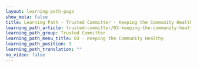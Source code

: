 ```yaml
---
layout: learning-path-page
show_meta: false
title: Learning Path - Trusted Committer - Keeping the Community Healthy
learning_path_article: trusted-committer/03-keeping-the-community-healthy.asciidoc
learning_path_group: Trusted Committer
learning_path_menu_title: 03 - Keeping the Community Healthy
learning_path_position: 3
learning_path_translation: ""
no_video: false
---
```

<!--- This file autogenerated from https://github.com/InnerSourceCommons/InnerSourceLearningPath/blob/master/scripts/generate_learning_path_markdown.js -->